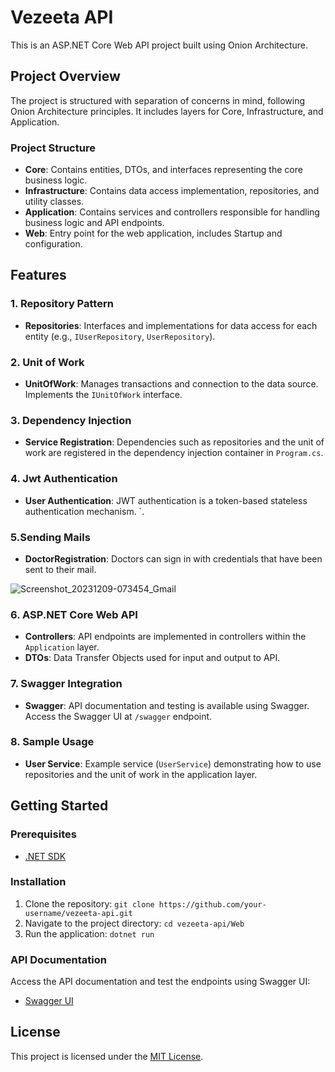 # Vezeeta API

This is an ASP.NET Core Web API project built using Onion Architecture.

## Project Overview

The project is structured with separation of concerns in mind, following Onion Architecture principles. It includes layers for Core, Infrastructure, and Application.

### Project Structure

- **Core**: Contains entities, DTOs, and interfaces representing the core business logic.
- **Infrastructure**: Contains data access implementation, repositories, and utility classes.
- **Application**: Contains services and controllers responsible for handling business logic and API endpoints.
- **Web**: Entry point for the web application, includes Startup and configuration.

## Features

### 1. Repository Pattern

- **Repositories**: Interfaces and implementations for data access for each entity (e.g., `IUserRepository`, `UserRepository`).

### 2. Unit of Work

- **UnitOfWork**: Manages transactions and connection to the data source. Implements the `IUnitOfWork` interface.

### 3. Dependency Injection

- **Service Registration**: Dependencies such as repositories and the unit of work are registered in the dependency injection container in `Program.cs`.

### 4. Jwt Authentication

-  **User Authentication**: JWT authentication is a token-based stateless authentication mechanism. `.
  
### 5.Sending Mails

- **DoctorRegistration**: Doctors can sign in with credentials that have been sent to their mail.

 ![Screenshot_20231209-073454_Gmail](https://github.com/mu-7amza/algoriza-internship-199/assets/109220973/450445f8-83c8-4745-a1ce-633ad85503a4)


### 6. ASP.NET Core Web API

- **Controllers**: API endpoints are implemented in controllers within the `Application` layer.
- **DTOs**: Data Transfer Objects used for input and output to API.

### 7. Swagger Integration

- **Swagger**: API documentation and testing is available using Swagger. Access the Swagger UI at `/swagger` endpoint.

### 8. Sample Usage

- **User Service**: Example service (`UserService`) demonstrating how to use repositories and the unit of work in the application layer.

## Getting Started

### Prerequisites

- [.NET SDK](https://dotnet.microsoft.com/download)

### Installation

1. Clone the repository: `git clone https://github.com/your-username/vezeeta-api.git`
2. Navigate to the project directory: `cd vezeeta-api/Web`
3. Run the application: `dotnet run`

### API Documentation

Access the API documentation and test the endpoints using Swagger UI:

- [Swagger UI](http://localhost:5000/swagger)

## License

This project is licensed under the [MIT License](LICENSE).
